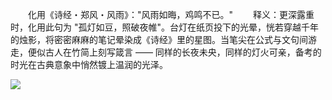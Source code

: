 　　化用《诗经・郑风・风雨》："风雨如晦，鸡鸣不已。"
　　释义：更深露重时，化用此句为 "孤灯如豆，照破夜帷"。台灯在纸页投下的光晕，恍若穿越千年的烛影，将密密麻麻的笔记晕染成《诗经》里的星图。当笔尖在公式与文句间游走，便似古人在竹简上刻写箴言 —— 同样的长夜未央，同样的灯火可亲，备考的时光在古典意象中悄然镀上温润的光泽。

<img src="https://cdn-ak.f.st-hatena.com/images/fotolife/f/fox6/20250518/20250518133712.jpg">
